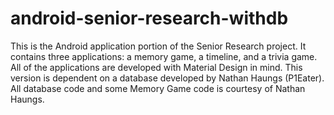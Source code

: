 # android-senior-research-withdb
This is the Android application portion of the Senior Research project. It contains three applications: a memory game, a timeline, and a trivia game. All of the applications are developed with Material Design in mind.
This version is dependent on a database developed by Nathan Haungs (P1Eater). All database code and some Memory Game code is courtesy of Nathan Haungs.
